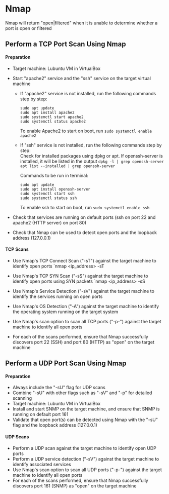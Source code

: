 # Nmap
Nmap will return "open|filtered" when it is unable to determine whether a port is open or filtered

## Perform a TCP Port Scan Using Nmap

#### Preparation
- Target machine: Lubuntu VM in VirtualBox
- Start "apache2" service and the "ssh" service on the target virtual machine
  - If "apache2" service is not installed, run the following commands step by step:
    ```
    sudo apt update
    sudo apt install apache2
    sudo systemctl start apache2
    sudo systemctl status apache2
    ```
    To enable Apache2 to start on boot, run `sudo systemctl enable apache2` <br/>

  - If "ssh" service is not installed, run the following commands step by step: <br/>
    Check for installed packages using dpkg or apt. If openssh-server is installed, it will be listed in the output
    `dpkg -l | grep openssh-server`
    `apt list --installed | grep openssh-server`

    Commands to be run in terminal: <br/>
    ```
    sudo apt update
    sudo apt install openssh-server
    sudo systemctl start ssh
    sudo systemctl status ssh
    ```
    To enable ssh to start on boot, run `sudo systemctl enable ssh` <br/>
    
- Check that services are running on default ports (ssh on port 22 and apache2 (HTTP server) on port 80)
- Check that Nmap can be used to detect open ports and the loopback address (127.0.0.1)

#### TCP Scans
- Use Nmap's TCP Connect Scan ("-sT") against the target machine to identify open ports
  `nmap <ip_address> -sT <br/>
  
- Use Nmap's TCP SYN Scan ("-sS") against the target machine to identify open ports using SYN packets
  `nmap <ip_address> -sS <br/>
  
- Use Nmap's Service Detection ("-sV") against the target machine to identify the services running on open ports
- Use Nmap's OS Detection ("-A") against the target machine to identify the operating system running on the target system
- Use Nmap's scan option to scan all TCP ports ("-p-") against the target machine to identify all open ports
- For each of the scans performed, ensure that Nmap successfully discovers port 22 (SSH) and port 80 (HTTP) as "open" on the target machine






## Perform a UDP Port Scan Using Nmap
#### Preparation
- Always include the "-sU" flag for UDP scans
- Combine "-sU" with other flags such as "-sV" and "-p" for detailed scanning
- Target machine: Lubuntu VM in VirtualBox
- Install and start SNMP on the target machine, and ensure that SNMP is running on default port 161
- Validate that open port(s) can be detected using Nmap with the "-sU" flag and the loopback address (127.0.0.1)

#### UDP Scans
- Perform a UDP scan against the target machine to identify open UDP ports
- Perform a UDP service detection ("-sV") against the target machine to identify associated services
- Use Nmap's scan option to scan all UDP ports ("-p-") against the target machine to identify all open ports
- For each of the scans performed, ensure that Nmap successfully discovers port 161 (SNMP) as "open" on the target machine


